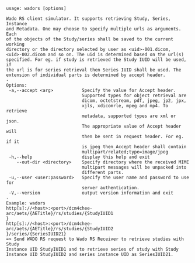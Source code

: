     usage: wadors [options]
    
    Wado RS client simulator. It supports retrieving Study, Series, Instance
    and Metadata. One may choose to specify multiple urls as arguments. Each
    of the objects of the Study/series shall be saved to the current working
    directory or the directory selected by user as <uid>-001.dicom,
    <uid>-002.dicom and so on. The uid is determined based on the url(s)
    specified. For eg. if study is retrieved the Study IUID will be used, if
    the url is for series retrieval then Series IUID shall be used. The
    extension of individual parts is determined by accept header.
    -
    Options:
     -a,--accept <arg>           Specify the value for Accept header.
                                 Supported types for object retrieval are
                                 dicom, octetstream, pdf, jpeg, jp2, jpx,
                                 xjls, xdicomrle, mpeg and mp4. To retrieve
                                 metadata, supported types are xml or json.
                                 The appropriate value of Accept header will
                                 then be sent in request header. For eg. if it
                                 is jpeg then Accept header shall contain
                                 multipart/related;type=image/jpeg
     -h,--help                   display this help and exit
        --out-dir <directory>    Specify directory where the received MIME
                                 multipart messages will be unpacked into
                                 different parts.
     -u,--user <user:password>   Specify the user name and password to use for
                                 server authentication.
     -V,--version                output version information and exit
    -
    Example: wadors
    http[s]://<host>:<port>/dcm4chee-arc/aets/{AETitle}/rs/studies/{StudyIUID1
    }
    http[s]://<host>:<port>/dcm4chee-arc/aets/{AETitle}/rs/studies/{StudyIUID2
    }/series/{SeriesIUID21}
    => Send WADO RS request to Wado RS Receiver to retrieve studies with Study
    Instance UID StudyIUID1 and to retrieve series of study with Study
    Instance UID StudyIUID2 and series instance UID as SeriesIUID21.